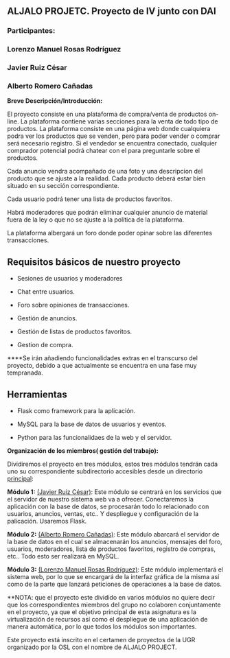 ## **ALJALO PROJETC. Proyecto de IV junto con DAI** ##


### **Participantes:** ###

### Lorenzo Manuel Rosas Rodríguez  ###
### Javier Ruiz César ###
### Alberto Romero Cañadas ###

**Breve Descripción/Introducción:**

El proyecto consiste en una plataforma de compra/venta de productos on-line. La plataforma contiene varias secciones para la venta de todo tipo de productos. La plataforma consiste en una página web donde cualquiera podra ver los productos que se venden, pero para poder vender o comprar será necesario registro. Si el vendedor se encuentra conectado, cualquier comprador potencial podrá chatear con el para preguntarle sobre el productos.

Cada anuncio vendra acompañado de una foto y una descripcion del producto que se ajuste a la realidad. Cada producto deberá estar bien situado en su sección correspondiente.

Cada usuario podrá tener una lista de productos favoritos.

Habrá moderadores que podrán eliminar cualquier anuncio de material fuera de la ley o que no se ajuste a la política de la plataforma.

La plataforma albergará un foro donde poder opinar sobre las diferentes transacciones.

## Requisitos básicos de nuestro proyecto

* Sesiones de usuarios y moderadores

* Chat entre usuarios.

* Foro sobre opiniones de transacciones.

* Gestión de anuncios.

* Gestión de listas de productos favoritos. 

* Gestion de compra.


****Se irán añadiendo funcionalidades extras en el transcurso del proyecto, debido a que actualmente se encuentra en una fase muy tempranada.

## Herramientas

* Flask como framework para la aplicación.

* MySQL para la base de datos de usuarios y eventos.

* Python para las funcionalidaes de la web y el servidor.


**Organización de los miembros( gestión del trabajo):**

Dividiremos el proyecto en tres módulos, estos tres módulos tendrán cada uno su correspondiente subdirectorio accesibles desde un directorio [principal](https://github.com/sn1k/PROYECTO-IV):

**Módulo 1:**  [(Javier Ruiz César)](https://github.com/javiexfiliana7/submodulo-javi): Este módulo se centrará en los servicios que el servidor de nuestro sistema web va a ofrecer. Conectaremos la aplicación con la base de datos, se procesarán todo lo relacionado con usuarios, anuncios, ventas, etc.. Y despliegue y configuración de la palicación. Usaremos Flask.

**Módulo 2:** [(Alberto Romero Cañadas)](https://github.com/sn1k/submodulo-Alberto): Este módulo abarcará el servidor de la base de datos en el cual se almacenarán los anuncios, mensajes del foro, usuarios, moderadores, lista de productos favoritos, registro de compras, etc.. Todo esto ser realizará en MySQL.

**Módulo 3:** [(Lorenzo Manuel Rosas Rodríguez)](https://github.com/lorenmanu/submodulo-lorenzo): Este módulo implementará el sistema web, por lo que se encargará de la interfaz gráfica de la misma así como de la parte que lanzará peticiones de operaciones a la base de datos.



**NOTA: que el proyecto este dividido en varios módulos no quiere decir que los correspondientes miembros del grupo no colaboren conjuntamente en el proyecto, ya que el objetivo principal de esta asignatura es la virtualización de recursos así como el despliegue de una aplicación de manera automática, por lo que todos los módulos son importantes.

Este proyecto está inscrito en el certamen de proyectos de la UGR organizado por la OSL con el nombre de ALJALO PROJECT.


